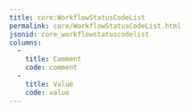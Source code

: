 ```yaml
---
title: core:WorkflowStatusCodeList
permalink: core/WorkflowStatusCodeList.html
jsonid: core_workflowstatuscodelist
columns:
  - 
    title: Comment
    code: comment
  - 
    title: Value
    code: value
---
```

